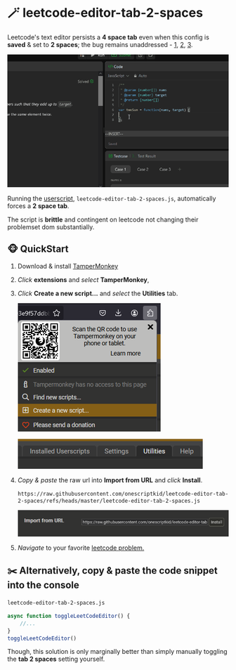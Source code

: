 # 🪄 leetcode-editor-tab-2-spaces

Leetcode's text editor persists a **4 space tab** even when this config is **saved** & set to **2 spaces**; the bug remains unaddressed - [1](https://github.com/LeetCode-Feedback/LeetCode-Feedback/issues/9314), [2](https://leetcode.com/discuss/feedback/1204698/leetcode-editor-spaces), [3](https://leetcode.com/discuss/general-discussion/443045/leetcode-text-editor-minor-issue-that-bugs-me).

![Automatic](assets/animation.gif)

Running the [userscript](https://raw.githubusercontent.com/onescriptkid/leetcode-editor-tab-2-spaces/refs/heads/master/leetcode-editor-tab-2-spaces.js), `leetcode-editor-tab-2-spaces.js`, automatically forces a **2 space tab**.

The script is **brittle** and contingent on leetcode not changing their problemset dom substantially.

## 🐵 QuickStart

1. Download & install [TamperMonkey](https://addons.mozilla.org/en-US/firefox/addon/tampermonkey/)
2. *Click* **extensions** and *select* **TamperMonkey**,
3. *Click* **Create a new script...** and *select* the **Utilities** tab.
   
	![Create a new script](assets/2-create-a-new-script.png)

	![Utilities tab](assets/3-utilities-tab.png)

4. *Copy & paste* the raw url into **Import from URL** and *click* **Install**.
	```
	https://raw.githubusercontent.com/onescriptkid/leetcode-editor-tab-2-spaces/refs/heads/master/leetcode-editor-tab-2-spaces.js
	```
	![Import from URL](assets/4-import-from-url.png)

5. *Navigate* to your favorite [leetcode problem.](https://leetcode.com/problems/4sum/description/)

## ✂️ Alternatively, copy & paste the code snippet into the console

`leetcode-editor-tab-2-spaces.js`
```js
async function toggleLeetCodeEditor() {
	//...
}
toggleLeetCodeEditor()
```

Though, this solution is only marginally better than simply manually toggling the **tab 2 spaces** setting yourself.


